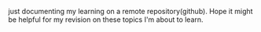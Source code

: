 just documenting my learning on a remote repository(github). Hope it might be helpful for my revision on these topics I'm about to learn.